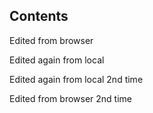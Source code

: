 ## Contents

Edited from browser

Edited again from local

Edited again from local 2nd time

Edited from browser 2nd time
